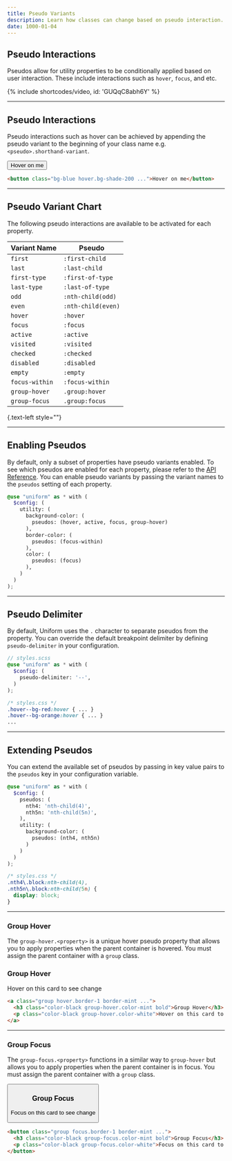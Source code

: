 ```yaml
---
title: Pseudo Variants
description: Learn how classes can change based on pseudo interaction.
date: 1000-01-04
---
```


## Pseudo Interactions

Pseudos allow for utility properties to be conditionally applied based on user interaction. These include interactions such as `hover`, `focus`, and etc.

{% include shortcodes/video, id: 'GUQqC8abh6Y' %}

---

## Pseudo Interactions

Pseudo interactions such as hover can be achieved by appending the pseudo variant to the beginning of your class name e.g. `<pseudo>.shorthand-variant`.

<section class="flex align-items-center justify-content-center bg-gray bg-shade-800 p-20 h-192 radius-md">
  <button class="p-12 px-18 bold color-white radius-sm bg-blue hover.bg-shade-200">
    Hover on me
  </button>
</section>

```html
<button class="bg-blue hover.bg-shade-200 ...">Hover on me</button>
```

---

## Pseudo Variant Chart

The following pseudo interactions are available to be activated for each property.

| Variant Name | Pseudo |
| - | - |
| `first` | `:first-child` |
| `last` | `:last-child` |
| `first-type` | `:first-of-type` |
| `last-type` | `:last-of-type` |
| `odd` | `:nth-child(odd)` |
| `even` | `:nth-child(even)` |
| `hover` | `:hover` |
| `focus` | `:focus` |
| `active` | `:active` |
| `visited` | `:visited` |
| `checked` | `:checked` |
| `disabled` | `:disabled` |
| `empty` | `:empty` |
| `focus-within` | `:focus-within` |
| `group-hover` | `.group:hover` |
| `group-focus` | `.group:focus` |

{.text-left style=""}

---

## Enabling Pseudos

By default, only a subset of properties have pseudo variants enabled. To see which pseudos are enabled for each property, please refer to the [API Reference](/api-reference). You can enable pseudo variants by passing the variant names to the `pseudos` setting of each property.

```scss
@use "uniform" as * with (
  $config: (
    utility: (
      background-color: (
      	pseudos: (hover, active, focus, group-hover)
      ),
      border-color: (
      	pseudos: (focus-within)
      ),
      color: (
        pseudos: (focus)
      ),
    )
  )
);
```

---

## Pseudo Delimiter

By default, Uniform uses the `.` character to separate pseudos from the property. You can override the default breakpoint delimiter by defining `pseudo-delimiter` in your configuration.

```scss
// styles.scss
@use "uniform" as * with (
  $config: (
    pseudo-delimiter: '--',
  )
);
```

```css
/* styles.css */
.hover--bg-red:hover { ... }
.hover--bg-orange:hover { ... }
...
```

---

## Extending Pseudos

You can extend the available set of pseudos by passing in key value pairs to the `pseudos` key in your configuration variable.

```scss
@use "uniform" as * with (
  $config: (
    pseudos: (
      nth4: 'nth-child(4)',
      nth5n: 'nth-child(5n)',
    ),
    utility: (
      background-color: (
        pseudos: (nth4, nth5n)
      )
    )
  )
);
```

```css
/* styles.css */
.nth4\.block:nth-child(4),
.nth5n\.block:nth-child(5n) { 
  display: block;
}
```

---

### Group Hover

The `group-hover.<property>` is a unique hover pseudo property that allows you to apply properties when the parent container is hovered. You must assign the parent container with a `group` class.

<section class="flex align-items-center justify-content-center bg-gray bg-shade-700 p-20 h-192 radius-md">
  <a class="group border-1 hover.border-mint bg-white color-black hover.bg-black block p-20 radius-sm">
    <h3 class="color-black group-hover.color-mint bold">Group Hover</h3>
    <p class="color-black group-hover.color-white">Hover on this card to see change</p>
  </a>
</section>

```html
<a class="group hover.border-1 border-mint ...">
  <h3 class="color-black group-hover.color-mint bold">Group Hover</h3>
  <p class="color-black group-hover.color-white">Hover on this card to see change</p>
</a>
```

---

### Group Focus

The `group-focus.<property>` functions in a similar way to `group-hover` but allows you to apply properties when the parent container is in focus. You must assign the parent container with a `group` class.

<section class="flex align-items-center justify-content-center bg-gray bg-shade-700 p-20 h-192 radius-md">
  <button class="group border-1 focus.border-mint bg-white color-black focus.bg-black block p-20 radius-sm text-left">
    <h3 class="color-black group-focus.color-mint bold">Group Focus</h3>
    <p class="color-black group-focus.color-white">Focus on this card to see change</p>
  </button>
</section>

```html
<button class="group focus.border-1 border-mint ...">
  <h3 class="color-black group-focus.color-mint bold">Group Focus</h3>
  <p class="color-black group-focus.color-white">Focus on this card to see change</p>
</button>
```

